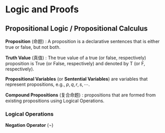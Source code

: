 # Logic  and Proofs

## Propositional Logic / Propositional Calculus

**Proposition** (命题) : A proposition is a declarative sentences that is either true or false, but not both.

**Truth Value** (真值) : The true value of a true (or false, respectively) proposition is True (or False, respectively) and denoted by T (or F, respectively).

**Propositional Variables** (or **Sentential Variables**)  are variables that represent propositions, e.g., $p,q,r,s,\cdots.$  

**Compound Propositions** (复合命题) : propositions that are formed from existing propositions using Logical Operations.

### Logical Operations

**Negation Operator** ($\neg$)